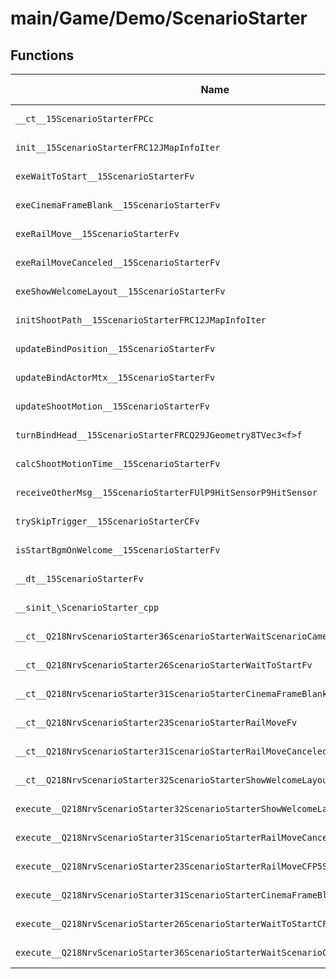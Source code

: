 # main/Game/Demo/ScenarioStarter

## Functions

| Name | Address | Match % |
|------|---------|---------|
| `__ct__15ScenarioStarterFPCc` | `0x800C2310` | :x: (0.0%) |
| `init__15ScenarioStarterFRC12JMapInfoIter` | `0x800C23F8` | :x: (0.0%) |
| `exeWaitToStart__15ScenarioStarterFv` | `0x800C2588` | :x: (0.0%) |
| `exeCinemaFrameBlank__15ScenarioStarterFv` | `0x800C25C8` | :x: (0.0%) |
| `exeRailMove__15ScenarioStarterFv` | `0x800C264C` | :x: (0.0%) |
| `exeRailMoveCanceled__15ScenarioStarterFv` | `0x800C297C` | :x: (0.0%) |
| `exeShowWelcomeLayout__15ScenarioStarterFv` | `0x800C2A28` | :x: (0.0%) |
| `initShootPath__15ScenarioStarterFRC12JMapInfoIter` | `0x800C2B0C` | :x: (0.0%) |
| `updateBindPosition__15ScenarioStarterFv` | `0x800C2B90` | :x: (0.0%) |
| `updateBindActorMtx__15ScenarioStarterFv` | `0x800C2C4C` | :x: (0.0%) |
| `updateShootMotion__15ScenarioStarterFv` | `0x800C2E54` | :x: (0.0%) |
| `turnBindHead__15ScenarioStarterFRCQ29JGeometry8TVec3<f>f` | `0x800C2F48` | :x: (0.0%) |
| `calcShootMotionTime__15ScenarioStarterFv` | `0x800C3108` | :x: (0.0%) |
| `receiveOtherMsg__15ScenarioStarterFUlP9HitSensorP9HitSensor` | `0x800C3290` | :x: (0.0%) |
| `trySkipTrigger__15ScenarioStarterCFv` | `0x800C3348` | :x: (0.0%) |
| `isStartBgmOnWelcome__15ScenarioStarterFv` | `0x800C33CC` | :x: (0.0%) |
| `__dt__15ScenarioStarterFv` | `0x800C3488` | :x: (0.0%) |
| `__sinit_\ScenarioStarter_cpp` | `0x800C34E4` | :x: (0.0%) |
| `__ct__Q218NrvScenarioStarter36ScenarioStarterWaitScenarioCameraEndFv` | `0x800C3530` | :x: (0.0%) |
| `__ct__Q218NrvScenarioStarter26ScenarioStarterWaitToStartFv` | `0x800C3540` | :x: (0.0%) |
| `__ct__Q218NrvScenarioStarter31ScenarioStarterCinemaFrameBlankFv` | `0x800C3550` | :x: (0.0%) |
| `__ct__Q218NrvScenarioStarter23ScenarioStarterRailMoveFv` | `0x800C3560` | :x: (0.0%) |
| `__ct__Q218NrvScenarioStarter31ScenarioStarterRailMoveCanceledFv` | `0x800C3570` | :x: (0.0%) |
| `__ct__Q218NrvScenarioStarter32ScenarioStarterShowWelcomeLayoutFv` | `0x800C3580` | :x: (0.0%) |
| `execute__Q218NrvScenarioStarter32ScenarioStarterShowWelcomeLayoutCFP5Spine` | `0x800C3590` | :x: (0.0%) |
| `execute__Q218NrvScenarioStarter31ScenarioStarterRailMoveCanceledCFP5Spine` | `0x800C3598` | :x: (0.0%) |
| `execute__Q218NrvScenarioStarter23ScenarioStarterRailMoveCFP5Spine` | `0x800C35A0` | :x: (0.0%) |
| `execute__Q218NrvScenarioStarter31ScenarioStarterCinemaFrameBlankCFP5Spine` | `0x800C35A8` | :x: (0.0%) |
| `execute__Q218NrvScenarioStarter26ScenarioStarterWaitToStartCFP5Spine` | `0x800C35B0` | :x: (0.0%) |
| `execute__Q218NrvScenarioStarter36ScenarioStarterWaitScenarioCameraEndCFP5Spine` | `0x800C35B8` | :x: (0.0%) |